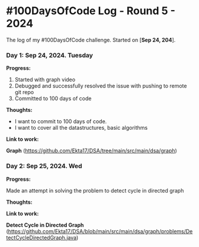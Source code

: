 # #100DaysOfCode Log - Round 5 - 2024

The log of my #100DaysOfCode challenge. Started on [**Sep 24, 204**].

### Day 1: Sep 24, 2024. Tuesday

**Progress:**

1. Started with graph video
2. Debugged and successfully resolved the issue with pushing to remote git repo
3. Committed to 100 days of code

**Thoughts:** 
- I want to commit to 100 days of code.
- I want to cover all the datastructures, basic algorithms  

**Link to work:**

**Graph** (https://github.com/Ekta17/DSA/tree/main/src/main/dsa/graph)

### Day 2: Sep 25, 2024. Wed

**Progress:**

Made an attempt in solving the problem to detect cycle in directed graph

**Thoughts:**

**Link to work:**

**Detect Cycle in Directed Graph** (https://github.com/Ekta17/DSA/blob/main/src/main/dsa/graph/problems/DetectCycleDirectedGraph.java)

